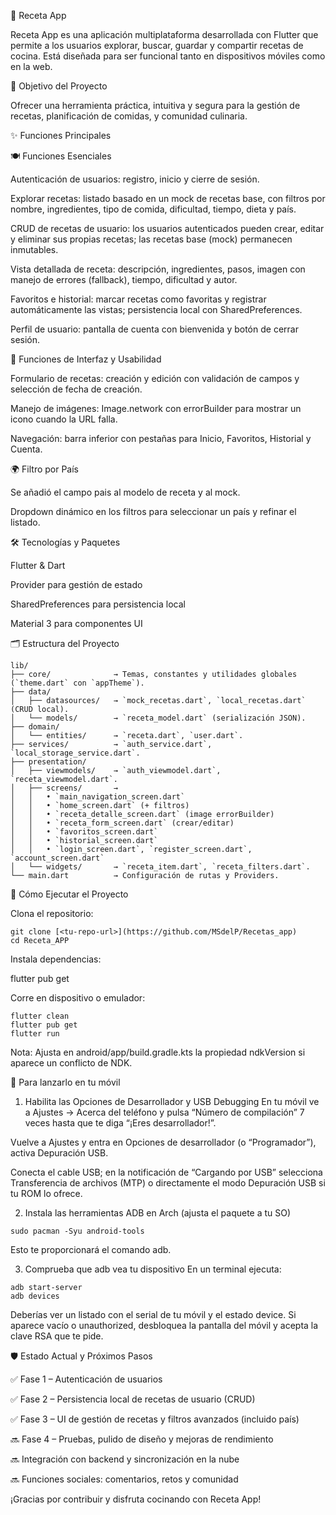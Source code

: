 📱 Receta App

Receta App es una aplicación multiplataforma desarrollada con Flutter que permite a los usuarios explorar, buscar, guardar y compartir recetas de cocina. Está diseñada para ser funcional tanto en dispositivos móviles como en la web.

🎯 Objetivo del Proyecto

Ofrecer una herramienta práctica, intuitiva y segura para la gestión de recetas, planificación de comidas, y comunidad culinaria.

✨ Funciones Principales

🍽️ Funciones Esenciales

Autenticación de usuarios: registro, inicio y cierre de sesión.

Explorar recetas: listado basado en un mock de recetas base, con filtros por nombre, ingredientes, tipo de comida, dificultad, tiempo, dieta y país.

CRUD de recetas de usuario: los usuarios autenticados pueden crear, editar y eliminar sus propias recetas; las recetas base (mock) permanecen inmutables.

Vista detallada de receta: descripción, ingredientes, pasos, imagen con manejo de errores (fallback), tiempo, dificultad y autor.

Favoritos e historial: marcar recetas como favoritas y registrar automáticamente las vistas; persistencia local con SharedPreferences.

Perfil de usuario: pantalla de cuenta con bienvenida y botón de cerrar sesión.

🍳 Funciones de Interfaz y Usabilidad

Formulario de recetas: creación y edición con validación de campos y selección de fecha de creación.

Manejo de imágenes: Image.network con errorBuilder para mostrar un icono cuando la URL falla.

Navegación: barra inferior con pestañas para Inicio, Favoritos, Historial y Cuenta.

🌍 Filtro por País

Se añadió el campo pais al modelo de receta y al mock.

Dropdown dinámico en los filtros para seleccionar un país y refinar el listado.

🛠️ Tecnologías y Paquetes

Flutter & Dart

Provider para gestión de estado

SharedPreferences para persistencia local

Material 3 para componentes UI

🗂️ Estructura del Proyecto
```
lib/
├── core/              → Temas, constantes y utilidades globales (`theme.dart` con `appTheme`).
├── data/
│   ├── datasources/   → `mock_recetas.dart`, `local_recetas.dart` (CRUD local).
│   └── models/        → `receta_model.dart` (serialización JSON).
├── domain/
│   └── entities/      → `receta.dart`, `user.dart`.
├── services/          → `auth_service.dart`, `local_storage_service.dart`.
├── presentation/
│   ├── viewmodels/    → `auth_viewmodel.dart`, `receta_viewmodel.dart`.
│   ├── screens/       →
│   │   • `main_navigation_screen.dart`
│   │   • `home_screen.dart` (+ filtros)
│   │   • `receta_detalle_screen.dart` (image errorBuilder)
│   │   • `receta_form_screen.dart` (crear/editar)
│   │   • `favoritos_screen.dart`
│   │   • `historial_screen.dart`
│   │   • `login_screen.dart`, `register_screen.dart`, `account_screen.dart`
│   └── widgets/       → `receta_item.dart`, `receta_filters.dart`.
└── main.dart          → Configuración de rutas y Providers.
```

🚀 Cómo Ejecutar el Proyecto

Clona el repositorio:
```
git clone [<tu-repo-url>](https://github.com/MSdelP/Recetas_app)
cd Receta_APP
```
Instala dependencias:

flutter pub get

Corre en dispositivo o emulador:
```
flutter clean
flutter pub get
flutter run
```
Nota: Ajusta en android/app/build.gradle.kts la propiedad ndkVersion si aparece un conflicto de NDK.

📱 Para lanzarlo en tu móvil

1. Habilita las Opciones de Desarrollador y USB Debugging
En tu móvil ve a Ajustes → Acerca del teléfono y pulsa “Número de compilación” 7 veces hasta que te diga “¡Eres desarrollador!”.

Vuelve a Ajustes y entra en Opciones de desarrollador (o “Programador”), activa Depuración USB.

Conecta el cable USB; en la notificación de “Cargando por USB” selecciona Transferencia de archivos (MTP) o directamente el modo Depuración USB si tu ROM lo ofrece.

2. Instala las herramientas ADB en Arch (ajusta el paquete a tu SO)
```
sudo pacman -Syu android-tools
```
Esto te proporcionará el comando adb.

3. Comprueba que adb vea tu dispositivo
En un terminal ejecuta:
```
adb start-server
adb devices
```
Deberías ver un listado con el serial de tu móvil y el estado device. Si aparece vacío o unauthorized, desbloquea la pantalla del móvil y acepta la clave RSA que te pide.

🛡️ Estado Actual y Próximos Pasos

✅ Fase 1 – Autenticación de usuarios

✅ Fase 2 – Persistencia local de recetas de usuario (CRUD)

✅ Fase 3 – UI de gestión de recetas y filtros avanzados (incluido país)

🔜 Fase 4 – Pruebas, pulido de diseño y mejoras de rendimiento

🔜 Integración con backend y sincronización en la nube

🔜 Funciones sociales: comentarios, retos y comunidad

¡Gracias por contribuir y disfruta cocinando con Receta App!
